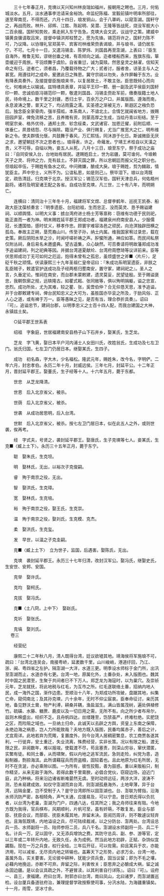 <!-- { "loadSidebar": true } -->
　　三十七年春正月，克塽以天兴知州林良瑞如福州，报朝用之聘也。三月，何佑城淡水。五月，淡水通事李沧请采金裕饷。命监纪陈福、宣毅前镇叶明率所部往，遂至卑南觅，不得而还。六月十四日，琅发铜山，会于八罩屿，以窥澎湖。国轩守之，再战而败。林升、邱辉、江胜、陈起明、吴潜、王隆等皆战死，烧没军舰大小二百余艘。国轩知势败，乘走舸入东宁告急。克塽大会文武，议战守之策。建威中镇黄良骥请取吕宋，提督中镇洪邦柱赞之，愿为先锋。锡范将许之，国轩力陈不可，乃议降。以协理礼官郑英平、宾客司林维荣赍表谒琅，并与琅书，请仍居东宁。不可。七月十一日，又遣冯锡圭、陈梦炜、刘国昌再至澎湖，上表曰：『臣生自海外，稚鲁无知，谬继创垂之绪，有乖倾向之诚。迩者楼船西来，旌旗东指，箪壶缓迎于周旅，干羽烦舞于虞阶。自省重愆，诚为莫赎。然思皇灵之赫濯，信知天命之有归。逆者亡，须者昌，乃覆载待物之广大；贰者讨，服者舍，谅圣主与人之甚宽。用遵往时之成命，爰邀此日之殊恩。冀守宗祧以勿失，永作屏翰于东方。业有降表具奏外，及接提督臣施琅来书，以复居故土，不敢主张。臣思既倾心而向化，何难纳土以输诚。兹特缮具表章，并延平王印一颗、册一副及武平侯臣刘国轩印一颗、忠诚伯臣冯锡范印一颗，敬遣刘国昌、冯锡圭赍赴军前，缴奏版籍土地人民，待命境上。数千里之封疆，悉归土宇，百余万之户口，并属版图。遵海而南，永息波涛之警，普天之下，均沾雨露之濡。实圣德之渐被无方，斯遐区之襁负恐后。独念臣全家骨肉，强半孺呱，本系南人，不谙北土。合情乞就闽省地方，拨赐田园庐室，俾免流移之苦，且养赡有资，则蒙高厚之生成，当绘丹青以衔结。至于明室宗亲、格外优待，通邦士庶、轸念绥柔，文武诸官、加恩迁擢，前附后顺、一体垂仁，夙昔结怨、尽与捐除。籍没产业、俱行赐复，尤当广推宽大之仁，明布维新之令。使夫群情允惬，共鼓舞于春风，万汇熙恬，同沐游于化日。斯诚微臣无厌之求，邀望朝廷不次之恩者也』。琅得表，许之，命薙发。宁靖王术桂自以天潢之贵，义不可辱，自缢以殉，妾五人从死。八月十三日，琅至东宁，祭于成功之庙曰：『自同安侯入台，台地始有居民。逮赐姓启土，世为岩疆，莫可谁何。今琅赖天子之灵、将帅之力，克有兹土。不辞灭国之罪，所以忠朝廷而报父兄之职分也。但琅起卒伍，于赐姓有鱼水之欢。中问微嫌，酿成大戾。琅于赐姓，剪为雠敌，情犹臣主。芦中穷士，义所不为。公谊私恩，如是则己』。祭毕泪下。琅以台湾既定，疏告清廷。归克塽于北京。授汉军公；锡范汉军伯，国轩天津总兵，何佑梧州副将。诸将及明室诸王配之各省。自成功至克塽，凡三世，三十有八年，而明朔亡。

　　连横曰：清同治十三年冬十月，福建将军文煜、总督李鹤年、巡抚王凯泰、船政大臣沈葆桢奏言：『明季遗臣、台阳初祖，生而忠正、没而英灵、恳予赐谥建祠、以顺舆情、以明大义事：掳台湾府进士杨士芳等禀称：窃维有功德于民则祀，能正直而一者为神。明末赐姓延平郡王郑成功者，福建泉州府南安县人。少服儒冠，长遭国恤，感时仗义，移孝作忠。顾寰宇难容洛邑之顽民，向沧溟独辟田横之孤岛。奉故主正朔，垦荒裔山川。传至子孙，纳土内属。维我国家宥过录忠，载在史策。厥后阴阳水旱之沴，时闻吁嗟祈祷之声。肸蠁所通，神应如答。而民间私祭仅附丛祠，身后易名未邀盛典。望古遥集，众心缺然。可否奏请将明故藩郑成功准予追谥建祠，列之祀典等因。并据台湾道夏献纶、台湾府周懋琦等议详前来。臣等伏思郑成功丁无可如何之厄运，抱得未曾有之孤忠，虽烦盛世之斧■〈片斤〉，足砭千秋之顽懦。伏读康熙三十九年圣祖仁皇帝诏曰：『朱成功系明室遗臣，非朕之乱臣贼子，敕遣官护送成功及子经两柩归塟南安，置守冢，建祠祀之』。圣人之言，久垂定论。惟祠在南安，而台郡未蒙敕建，遗灵莫妥，民望徒殷。至于赐谥褒忠，我朝恢廓之规，远轶隆古。如瞿式耜、张同敞等，俱以殉明捐躯，谥之忠宣、忠烈。成功所处，尤为其难，较之瞿、张，奚啻伯仲？合无仰恳天思，准予追谥，并于台郡敕建专祠，俾台民知忠义之大可为，虽胜国亦华衮之所及，于励风俗、正人心之道，或有裨于万一。臣等愚昧之见，是否有当，理合恭折具奏』。诏曰『可』，追谥忠节，建祠台郡，以明季忠义之士百十四人配，而我台建国之大神，永镇兹土矣。

　　○延平郡王世系表

　　绍祖　字象庭，世居福建南安县杨子山下石井乡，娶某氏，生芝龙。

　　芝龙　字飞黄，娶日本平户河内浦士人女田川氏，改姓翁氏，生成功及七左卫门。翁氏归国，七左卫门仍居日本。继娶某氏，生四子。

　　成功　初名森，字大木，少名福松。隆武元年，赐姓朱，改今名，字明俨。二年六月，封忠孝伯。永历二年十月，封威远侯。三年七月，封延平公。十二年正月，晋封延平郡王。娶董氏，生子经等十人。十六年五月，薨于东都。

　　世忠　从芝龙降清。

　　世恩　后入北京省父，被杀。

　　世荫　后入北京省父，被杀。

　　世袭　从成功居思明，后入台湾。

　　世默　后入北京省父，被杀。按七左卫门居日本，似在此五人之外，或则世袭，俟再考。

　　经　字式夫，号贤之，袭封延平郡王。娶唐氏，生子克塽等七人。妾某氏，生克■〈臧上土下〉。永历三十五年正月，薨于东宁。

　　聪　娶朱氏，生克坦。

　　明　娶林氏，无出，以裕次子克俊嗣。

　　睿　殉于南京之役，无出。

　　智　娶洪氏，生克璋。

　　宽　娶林氏，生克培。

　　裕　殉于南京之役，娶王氏，生克崇。

　　温　殉于南京之役，娶刘氏，生克模、克杰。

　　柔　娶洪氏，生克玺。

　　发　早世，以温之子克圭嗣。

　　克■〈臧上土下〉　立为世子，监国，后遇害。娶陈氏，无出。

　　克塽　袭封延平郡王。永历三十七年归清，改封汉军公。娶冯氏，继娶史氏，生安世、安邦、安国。

　　克举　娶许氏。

　　克均　娶柯氏。

　　克拔　娶冯氏。

　　克■〈土八冏，上中下〉　娶赵氏。

　　克圻　娶张氏。

　　克塙　娶刘氏。  
　 
卷三

　　经营纪

　　康熙二十二年秋八月，清人既得台湾，廷议欲墟其地。靖海侯将军施琅不可，疏曰：『台湾北连吴会，南接粤峤，延袤数千里，山川峻峭，港道纡回，乃江、浙、闽、粤四省之左护。隔澎湖一大洋，水道三更。明季设水师标于金门所，出汛至澎湖而止，水道亦有七更。台湾一地，原属化外，土番杂处，未入版图也。魏其时中国之民潜至，生聚于共间者巳不下万人。郑芝龙为海寇时，以为巢穴。及崇祯元年，芝龙就抚，将此地税与红毛，为互市之所。红毛遂联络土番，招纳内地人民，成一海外之国，渐作边患。至顺治十八年，为郑成功所攻破，盘踞其地，纠集亡命，窥伺南北；及其孙克塽，六十余年，无时不仰尘宸衷。臣奉命征讨，亲历其地，备见野沃土膏，物产利溥，耕桑并耦，渔盐滋生。满山皆属茂树，遍处俱植修竹。硫磺、水藤、糖蔗、鹿皮以及一切日用之需，无所不有。向之所少者布帛尔，兹则木棉盛出，经织不乏。且舟帆四达，丝缕踵至，饬禁虽严，终难杜绝。实肥饶之区，而险阻之域也。一旦纳土归命，此诚天以去辟之方舆，资皇上东南之保障，永绝边海之祸患，岂人力所能致哉？夫地方既入版图，民番均属赤子，善后之计，尤宜周详。此地若弃为荒陬，复置度外，则今台湾人居稠密繁息，农工商贾各遂其利，一行徙弃，安土重迁，失业流离，殊费经营，实非长策。况以有限之船，渡无限之民，非阅数年，难以报竣。使载渡不尽，苟且塞责，则深山穷谷，窜伏潜匿，实繁有徒。和同土番，从而啸聚，假以内地之逃军流民，急则走险，纠党为患，造船制器，剽掠海滨。此所谓藉寇兵而赍盗粮，固较着也。且此地原为红毛所居，无时不在贪涎，亦必乘隙以图。一为所有，彼性狡黠，善为鼓惑。重以来贩船只，制作精坚，从来无敌于海外。若得此数千里膏腴，必倡合党伙，窃窥边场，迫近门庭，此乃种祸，将来沿边诸省断难晏然无虞。至时动师远征，两涉大洋，波涛不测，恐未易建成效。如仅守澎湖而弃台湾，则澎湖孤悬海外，土地卑薄，异于台湾，远隔金厦，岂不受制于人？是守台湾即所以固澎湖也。台、澎联为臂指，沿海水师汛防严密，各相犄角，声气关通，应援易及，可以宁息。昔日郑氏得以负抗者，以台湾为老巢，澎湖为门户，四通八达，任其所之；我之舟师往来有阻。今地方既为我得，官兵棋布，风期顺利，片帆可至，虽有奸萌，不敢复发。臣业与部臣、抚臣会议，而部臣、抚臣未履其地，弃留未决。臣阅历周详，则不敢遽议轻弃也。且海氛既靖，内地溢设之兵，尽可陆续裁减，以之分防台、澎两处。台湾设总兵一员、水师副将一员、陆师参将二员，兵八千名。澎湖设水师副将一员、兵二千名。计兵一万，足以固守，又无添兵增饷之费。其防守总兵、副、参、游等官，定以三年或二年转升内地，无致久任，永为成例。然当此地方初辟，正赋、杂饷似宜蠲豁。现在一万之兵食，权行全给。三年后开征，可以佐需。抑且寓兵于农，亦能济用，可以减省，无尽资内地之转输也。盖筹天下之形势，必求万全。台湾一地，虽属外岛，实关要害。无论彼中耕种，犹能少资兵食，固当议留；即为不毛之壤，必藉内地挽运，亦断不可弃。弃留之际，利害攸关；臣思弃之必酿成大祸，留之诚永固边疆。是以会议具疏之外，不避冒渎，以其利害自行详陈』。诏曰『可』。设府一、县三，隶福建。府曰台湾，附郭亦曰台湾，南曰凤山，北曰诸罗，而澎湖置巡检。设台厦兵备道驻府治，兼理提督学政按察使司事，分汛水陆，为海疆重镇矣。十一月，雨雪，坚冰寸余。

